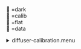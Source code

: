 &#x1F4D9; =dark  
                &#x1F4D5; =calib  
                &#x1F4D8; =flat  
                &#x1F4D7; =data <details><summary>diffuser-calibration.menu</summary><blockquote><pre><details><summary>diffuser-calibration.cbk</summary><blockquote><pre><details><summary>gain_high.rcp</summary><blockquote><pre> gain high 
 Integration:0.00 minutes.  Hardware:0.00 minutes. total:0.00 minutes  </pre></blockquote></details><details><summary>Exposure_80.rcp</summary><blockquote><pre> exposure 80 
 Integration:0.00 minutes.  Hardware:0.00 minutes. total:0.00 minutes  </pre></blockquote></details><details><summary>setupFlat.rcp</summary><blockquote><pre> diffuser  in 
 cover out 
 occ		out 
 shut	out 
 calib	out 
 Integration:0.00 minutes.  Hardware:127.00 minutes. total:2.12 minutes  </pre></blockquote></details><details><summary>setupDark.rcp</summary><blockquote><pre> shut	in 
 Integration:0.00 minutes.  Hardware:0.00 minutes. total:0.00 minutes  </pre></blockquote></details><details><summary>&#x1F4D9; dark_01wave_1beam_16sums_10rep_BOTH.rcp</summary><blockquote><pre> shut	in 
&#x1F4D9;  data	rcam	both	656.28	16 
&#x1F4D9;  data	rcam	both	656.28	16 
&#x1F4D9;  data	rcam	both	656.28	16 
&#x1F4D9;  data	rcam	both	656.28	16 
&#x1F4D9;  data	rcam	both	656.28	16 
&#x1F4D9;  data	rcam	both	656.28	16 
&#x1F4D9;  data	rcam	both	656.28	16 
&#x1F4D9;  data	rcam	both	656.28	16 
&#x1F4D9;  data	rcam	both	656.28	16 
&#x1F4D9;  data	rcam	both	656.28	16 
 Integration:0.90 minutes.  Hardware:0.00 minutes. total:0.90 minutes  </pre></blockquote></details><details><summary>setupFlat.rcp</summary><blockquote><pre> diffuser  in 
 cover out 
 occ		out 
 shut	out 
 calib	out 
 Integration:0.00 minutes.  Hardware:0.00 minutes. total:0.00 minutes  </pre></blockquote></details><details><summary>530_FW.rcp</summary><blockquote><pre> prefilterrange 530 
 Integration:0.00 minutes.  Hardware:25.00 minutes. total:0.42 minutes  </pre></blockquote></details><details><summary>&#x1F4D8; 530_01wave_2beam_16sums_4rep_BOTH.rcp</summary><blockquote><pre>&#x1F4D8;  data	rcam	both	530.30	16 
&#x1F4D8;  data	tcam	both	530.30	16 
&#x1F4D8;  data	rcam	both	530.30	16 
&#x1F4D8;  data	tcam	both	530.30	16 
&#x1F4D8;  data	rcam	both	530.30	16 
&#x1F4D8;  data	tcam	both	530.30	16 
&#x1F4D8;  data	rcam	both	530.30	16 
&#x1F4D8;  data	tcam	both	530.30	16 
 Integration:0.72 minutes.  Hardware:0.00 minutes. total:0.72 minutes  </pre></blockquote></details><details><summary>637_FW.rcp</summary><blockquote><pre> prefilterrange 637 
 Integration:0.00 minutes.  Hardware:25.00 minutes. total:0.42 minutes  </pre></blockquote></details><details><summary>&#x1F4D8; 637_01wave_2beam_16sums_4rep_BOTH.rcp</summary><blockquote><pre>&#x1F4D8;  data	rcam	both	637.40	16 
&#x1F4D8;  data	tcam	both	637.40	16 
&#x1F4D8;  data	rcam	both	637.40	16 
&#x1F4D8;  data	tcam	both	637.40	16 
&#x1F4D8;  data	rcam	both	637.40	16 
&#x1F4D8;  data	tcam	both	637.40	16 
&#x1F4D8;  data	rcam	both	637.40	16 
&#x1F4D8;  data	tcam	both	637.40	16 
 Integration:0.72 minutes.  Hardware:0.00 minutes. total:0.72 minutes  </pre></blockquote></details><details><summary>656_FW.rcp</summary><blockquote><pre> prefilterrange 656 
 Integration:0.00 minutes.  Hardware:25.00 minutes. total:0.42 minutes  </pre></blockquote></details><details><summary>&#x1F4D8; 656_01wave_2beam_16sums_4rep_BOTH.rcp</summary><blockquote><pre>&#x1F4D8;  data	rcam	both	656.28	16 
&#x1F4D8;  data	tcam	both	656.28	16 
&#x1F4D8;  data	rcam	both	656.28	16 
&#x1F4D8;  data	tcam	both	656.28	16 
&#x1F4D8;  data	rcam	both	656.28	16 
&#x1F4D8;  data	tcam	both	656.28	16 
&#x1F4D8;  data	rcam	both	656.28	16 
&#x1F4D8;  data	tcam	both	656.28	16 
 Integration:0.72 minutes.  Hardware:0.00 minutes. total:0.72 minutes  </pre></blockquote></details><details><summary>706_FW.rcp</summary><blockquote><pre> prefilterrange 706 
 Integration:0.00 minutes.  Hardware:25.00 minutes. total:0.42 minutes  </pre></blockquote></details><details><summary>&#x1F4D8; 706_01wave_2beam_16sums_4rep_BOTH.rcp</summary><blockquote><pre>&#x1F4D8;  data	rcam	both	706.20	16 
&#x1F4D8;  data	tcam	both	706.20	16 
&#x1F4D8;  data	rcam	both	706.20	16 
&#x1F4D8;  data	tcam	both	706.20	16 
&#x1F4D8;  data	rcam	both	706.20	16 
&#x1F4D8;  data	tcam	both	706.20	16 
&#x1F4D8;  data	rcam	both	706.20	16 
&#x1F4D8;  data	tcam	both	706.20	16 
 Integration:0.72 minutes.  Hardware:0.00 minutes. total:0.72 minutes  </pre></blockquote></details><details><summary>789_FW.rcp</summary><blockquote><pre> prefilterrange 789 
 Integration:0.00 minutes.  Hardware:25.00 minutes. total:0.42 minutes  </pre></blockquote></details><details><summary>&#x1F4D8; 789_01wave_2beam_16sums_4rep_BOTH.rcp</summary><blockquote><pre>&#x1F4D8;  data	rcam	both	789.40	16 
&#x1F4D8;  data	tcam	both	789.40	16 
&#x1F4D8;  data	rcam	both	789.40	16 
&#x1F4D8;  data	tcam	both	789.40	16 
&#x1F4D8;  data	rcam	both	789.40	16 
&#x1F4D8;  data	tcam	both	789.40	16 
&#x1F4D8;  data	rcam	both	789.40	16 
&#x1F4D8;  data	tcam	both	789.40	16 
 Integration:0.72 minutes.  Hardware:0.00 minutes. total:0.72 minutes  </pre></blockquote></details><details><summary>1074_FW.rcp</summary><blockquote><pre> prefilterrange 1074 
 Integration:0.00 minutes.  Hardware:25.00 minutes. total:0.42 minutes  </pre></blockquote></details><details><summary>&#x1F4D8; 1074_01wave_2beam_16sums_4rep_BOTH.rcp</summary><blockquote><pre>&#x1F4D8;  data	rcam	both	1074.70	16 
&#x1F4D8;  data	tcam	both	1074.70	16 
&#x1F4D8;  data	rcam	both	1074.70	16 
&#x1F4D8;  data	tcam	both	1074.70	16 
&#x1F4D8;  data	rcam	both	1074.70	16 
&#x1F4D8;  data	tcam	both	1074.70	16 
&#x1F4D8;  data	rcam	both	1074.70	16 
&#x1F4D8;  data	tcam	both	1074.70	16 
 Integration:0.72 minutes.  Hardware:0.00 minutes. total:0.72 minutes  </pre></blockquote></details><details><summary>1079_FW.rcp</summary><blockquote><pre> prefilterrange 1079 
 Integration:0.00 minutes.  Hardware:25.00 minutes. total:0.42 minutes  </pre></blockquote></details><details><summary>&#x1F4D8; 1079_01wave_2beam_16sums_4rep_BOTH.rcp</summary><blockquote><pre>&#x1F4D8;  data	rcam	both	1079.80	16 
&#x1F4D8;  data	tcam	both	1079.80	16 
&#x1F4D8;  data	rcam	both	1079.80	16 
&#x1F4D8;  data	tcam	both	1079.80	16 
&#x1F4D8;  data	rcam	both	1079.80	16 
&#x1F4D8;  data	tcam	both	1079.80	16 
&#x1F4D8;  data	rcam	both	1079.80	16 
&#x1F4D8;  data	tcam	both	1079.80	16 
 Integration:0.72 minutes.  Hardware:0.00 minutes. total:0.72 minutes  </pre></blockquote></details><details><summary>1083_FW.rcp</summary><blockquote><pre> prefilterrange 1083 
 Integration:0.00 minutes.  Hardware:25.00 minutes. total:0.42 minutes  </pre></blockquote></details><details><summary>&#x1F4D8; 1083_01wave_2beam_16sums_4rep_BOTH.rcp</summary><blockquote><pre>&#x1F4D8;  data	rcam	both	1083.00	16 
&#x1F4D8;  data	tcam	both	1083.00	16 
&#x1F4D8;  data	rcam	both	1083.00	16 
&#x1F4D8;  data	tcam	both	1083.00	16 
&#x1F4D8;  data	rcam	both	1083.00	16 
&#x1F4D8;  data	tcam	both	1083.00	16 
&#x1F4D8;  data	rcam	both	1083.00	16 
&#x1F4D8;  data	tcam	both	1083.00	16 
 Integration:0.72 minutes.  Hardware:0.00 minutes. total:0.72 minutes  </pre></blockquote></details><details><summary>setupDark.rcp</summary><blockquote><pre> shut	in 
 Integration:0.00 minutes.  Hardware:0.00 minutes. total:0.00 minutes  </pre></blockquote></details><details><summary>&#x1F4D9; dark_01wave_1beam_16sums_10rep_BOTH.rcp</summary><blockquote><pre> shut	in 
&#x1F4D9;  data	rcam	both	656.28	16 
&#x1F4D9;  data	rcam	both	656.28	16 
&#x1F4D9;  data	rcam	both	656.28	16 
&#x1F4D9;  data	rcam	both	656.28	16 
&#x1F4D9;  data	rcam	both	656.28	16 
&#x1F4D9;  data	rcam	both	656.28	16 
&#x1F4D9;  data	rcam	both	656.28	16 
&#x1F4D9;  data	rcam	both	656.28	16 
&#x1F4D9;  data	rcam	both	656.28	16 
&#x1F4D9;  data	rcam	both	656.28	16 
 Integration:0.90 minutes.  Hardware:0.00 minutes. total:0.90 minutes  </pre></blockquote></details><details><summary>setupND.rcp</summary><blockquote><pre> shut in 
 diffuser  out 
 nd in 
 cover out 
 occ		out 
 calib	out 
 shut	out 
 Integration:0.00 minutes.  Hardware:22.00 minutes. total:0.37 minutes  </pre></blockquote></details><details><summary>530_FW.rcp</summary><blockquote><pre> prefilterrange 530 
 Integration:0.00 minutes.  Hardware:25.00 minutes. total:0.42 minutes  </pre></blockquote></details><details><summary>&#x1F4D7; 530_01wave_2beam_16sums_4rep_BOTH.rcp</summary><blockquote><pre>&#x1F4D7;  data	rcam	both	530.30	16 
&#x1F4D7;  data	tcam	both	530.30	16 
&#x1F4D7;  data	rcam	both	530.30	16 
&#x1F4D7;  data	tcam	both	530.30	16 
&#x1F4D7;  data	rcam	both	530.30	16 
&#x1F4D7;  data	tcam	both	530.30	16 
&#x1F4D7;  data	rcam	both	530.30	16 
&#x1F4D7;  data	tcam	both	530.30	16 
 Integration:0.72 minutes.  Hardware:0.00 minutes. total:0.72 minutes  </pre></blockquote></details><details><summary>637_FW.rcp</summary><blockquote><pre> prefilterrange 637 
 Integration:0.00 minutes.  Hardware:25.00 minutes. total:0.42 minutes  </pre></blockquote></details><details><summary>&#x1F4D7; 637_01wave_2beam_16sums_4rep_BOTH.rcp</summary><blockquote><pre>&#x1F4D7;  data	rcam	both	637.40	16 
&#x1F4D7;  data	tcam	both	637.40	16 
&#x1F4D7;  data	rcam	both	637.40	16 
&#x1F4D7;  data	tcam	both	637.40	16 
&#x1F4D7;  data	rcam	both	637.40	16 
&#x1F4D7;  data	tcam	both	637.40	16 
&#x1F4D7;  data	rcam	both	637.40	16 
&#x1F4D7;  data	tcam	both	637.40	16 
 Integration:0.72 minutes.  Hardware:0.00 minutes. total:0.72 minutes  </pre></blockquote></details><details><summary>656_FW.rcp</summary><blockquote><pre> prefilterrange 656 
 Integration:0.00 minutes.  Hardware:25.00 minutes. total:0.42 minutes  </pre></blockquote></details><details><summary>&#x1F4D7; 656_01wave_2beam_16sums_4rep_BOTH.rcp</summary><blockquote><pre>&#x1F4D7;  data	rcam	both	656.28	16 
&#x1F4D7;  data	tcam	both	656.28	16 
&#x1F4D7;  data	rcam	both	656.28	16 
&#x1F4D7;  data	tcam	both	656.28	16 
&#x1F4D7;  data	rcam	both	656.28	16 
&#x1F4D7;  data	tcam	both	656.28	16 
&#x1F4D7;  data	rcam	both	656.28	16 
&#x1F4D7;  data	tcam	both	656.28	16 
 Integration:0.72 minutes.  Hardware:0.00 minutes. total:0.72 minutes  </pre></blockquote></details><details><summary>706_FW.rcp</summary><blockquote><pre> prefilterrange 706 
 Integration:0.00 minutes.  Hardware:25.00 minutes. total:0.42 minutes  </pre></blockquote></details><details><summary>&#x1F4D7; 706_01wave_2beam_16sums_4rep_BOTH.rcp</summary><blockquote><pre>&#x1F4D7;  data	rcam	both	706.20	16 
&#x1F4D7;  data	tcam	both	706.20	16 
&#x1F4D7;  data	rcam	both	706.20	16 
&#x1F4D7;  data	tcam	both	706.20	16 
&#x1F4D7;  data	rcam	both	706.20	16 
&#x1F4D7;  data	tcam	both	706.20	16 
&#x1F4D7;  data	rcam	both	706.20	16 
&#x1F4D7;  data	tcam	both	706.20	16 
 Integration:0.72 minutes.  Hardware:0.00 minutes. total:0.72 minutes  </pre></blockquote></details><details><summary>789_FW.rcp</summary><blockquote><pre> prefilterrange 789 
 Integration:0.00 minutes.  Hardware:25.00 minutes. total:0.42 minutes  </pre></blockquote></details><details><summary>&#x1F4D7; 789_01wave_2beam_16sums_4rep_BOTH.rcp</summary><blockquote><pre>&#x1F4D7;  data	rcam	both	789.40	16 
&#x1F4D7;  data	tcam	both	789.40	16 
&#x1F4D7;  data	rcam	both	789.40	16 
&#x1F4D7;  data	tcam	both	789.40	16 
&#x1F4D7;  data	rcam	both	789.40	16 
&#x1F4D7;  data	tcam	both	789.40	16 
&#x1F4D7;  data	rcam	both	789.40	16 
&#x1F4D7;  data	tcam	both	789.40	16 
 Integration:0.72 minutes.  Hardware:0.00 minutes. total:0.72 minutes  </pre></blockquote></details><details><summary>1074_FW.rcp</summary><blockquote><pre> prefilterrange 1074 
 Integration:0.00 minutes.  Hardware:25.00 minutes. total:0.42 minutes  </pre></blockquote></details><details><summary>&#x1F4D7; 1074_01wave_2beam_16sums_4rep_BOTH.rcp</summary><blockquote><pre>&#x1F4D7;  data	rcam	both	1074.70	16 
&#x1F4D7;  data	tcam	both	1074.70	16 
&#x1F4D7;  data	rcam	both	1074.70	16 
&#x1F4D7;  data	tcam	both	1074.70	16 
&#x1F4D7;  data	rcam	both	1074.70	16 
&#x1F4D7;  data	tcam	both	1074.70	16 
&#x1F4D7;  data	rcam	both	1074.70	16 
&#x1F4D7;  data	tcam	both	1074.70	16 
 Integration:0.72 minutes.  Hardware:0.00 minutes. total:0.72 minutes  </pre></blockquote></details><details><summary>1079_FW.rcp</summary><blockquote><pre> prefilterrange 1079 
 Integration:0.00 minutes.  Hardware:25.00 minutes. total:0.42 minutes  </pre></blockquote></details><details><summary>&#x1F4D7; 1079_01wave_2beam_16sums_4rep_BOTH.rcp</summary><blockquote><pre>&#x1F4D7;  data	rcam	both	1079.80	16 
&#x1F4D7;  data	tcam	both	1079.80	16 
&#x1F4D7;  data	rcam	both	1079.80	16 
&#x1F4D7;  data	tcam	both	1079.80	16 
&#x1F4D7;  data	rcam	both	1079.80	16 
&#x1F4D7;  data	tcam	both	1079.80	16 
&#x1F4D7;  data	rcam	both	1079.80	16 
&#x1F4D7;  data	tcam	both	1079.80	16 
 Integration:0.72 minutes.  Hardware:0.00 minutes. total:0.72 minutes  </pre></blockquote></details><details><summary>1083_FW.rcp</summary><blockquote><pre> prefilterrange 1083 
 Integration:0.00 minutes.  Hardware:25.00 minutes. total:0.42 minutes  </pre></blockquote></details><details><summary>&#x1F4D7; 1083_01wave_2beam_16sums_4rep_BOTH.rcp</summary><blockquote><pre>&#x1F4D7;  data	rcam	both	1083.00	16 
&#x1F4D7;  data	tcam	both	1083.00	16 
&#x1F4D7;  data	rcam	both	1083.00	16 
&#x1F4D7;  data	tcam	both	1083.00	16 
&#x1F4D7;  data	rcam	both	1083.00	16 
&#x1F4D7;  data	tcam	both	1083.00	16 
&#x1F4D7;  data	rcam	both	1083.00	16 
&#x1F4D7;  data	tcam	both	1083.00	16 
 Integration:0.72 minutes.  Hardware:0.00 minutes. total:0.72 minutes  </pre></blockquote></details><details><summary>setupDark.rcp</summary><blockquote><pre> shut	in 
 Integration:0.00 minutes.  Hardware:0.00 minutes. total:0.00 minutes  </pre></blockquote></details><details><summary>&#x1F4D9; dark_01wave_1beam_16sums_10rep_BOTH.rcp</summary><blockquote><pre> shut	in 
&#x1F4D9;  data	rcam	both	656.28	16 
&#x1F4D9;  data	rcam	both	656.28	16 
&#x1F4D9;  data	rcam	both	656.28	16 
&#x1F4D9;  data	rcam	both	656.28	16 
&#x1F4D9;  data	rcam	both	656.28	16 
&#x1F4D9;  data	rcam	both	656.28	16 
&#x1F4D9;  data	rcam	both	656.28	16 
&#x1F4D9;  data	rcam	both	656.28	16 
&#x1F4D9;  data	rcam	both	656.28	16 
&#x1F4D9;  data	rcam	both	656.28	16 
 Integration:0.90 minutes.  Hardware:0.00 minutes. total:0.90 minutes  </pre></blockquote></details><details><summary>&#x1F4D9; ND_OUT.rcp</summary><blockquote><pre> nd out 
 Integration:0.00 minutes.  Hardware:0.00 minutes. total:0.00 minutes  </pre></blockquote></details><details><summary>setupND.rcp</summary><blockquote><pre> shut in 
 diffuser  out 
 nd in 
 cover out 
 occ		out 
 calib	out 
 shut	out 
 Integration:0.00 minutes.  Hardware:0.00 minutes. total:0.00 minutes  </pre></blockquote></details><details><summary>&#x1F4D7; 530_01wave_2beam_16sums_4rep_BOTH.rcp</summary><blockquote><pre>&#x1F4D7;  data	rcam	both	530.30	16 
&#x1F4D7;  data	tcam	both	530.30	16 
&#x1F4D7;  data	rcam	both	530.30	16 
&#x1F4D7;  data	tcam	both	530.30	16 
&#x1F4D7;  data	rcam	both	530.30	16 
&#x1F4D7;  data	tcam	both	530.30	16 
&#x1F4D7;  data	rcam	both	530.30	16 
&#x1F4D7;  data	tcam	both	530.30	16 
 Integration:0.72 minutes.  Hardware:0.00 minutes. total:0.72 minutes  </pre></blockquote></details><details><summary>637_FW.rcp</summary><blockquote><pre> prefilterrange 637 
 Integration:0.00 minutes.  Hardware:25.00 minutes. total:0.42 minutes  </pre></blockquote></details><details><summary>&#x1F4D7; 637_01wave_2beam_16sums_4rep_BOTH.rcp</summary><blockquote><pre>&#x1F4D7;  data	rcam	both	637.40	16 
&#x1F4D7;  data	tcam	both	637.40	16 
&#x1F4D7;  data	rcam	both	637.40	16 
&#x1F4D7;  data	tcam	both	637.40	16 
&#x1F4D7;  data	rcam	both	637.40	16 
&#x1F4D7;  data	tcam	both	637.40	16 
&#x1F4D7;  data	rcam	both	637.40	16 
&#x1F4D7;  data	tcam	both	637.40	16 
 Integration:0.72 minutes.  Hardware:0.00 minutes. total:0.72 minutes  </pre></blockquote></details><details><summary>656_FW.rcp</summary><blockquote><pre> prefilterrange 656 
 Integration:0.00 minutes.  Hardware:25.00 minutes. total:0.42 minutes  </pre></blockquote></details><details><summary>&#x1F4D7; 656_01wave_2beam_16sums_4rep_BOTH.rcp</summary><blockquote><pre>&#x1F4D7;  data	rcam	both	656.28	16 
&#x1F4D7;  data	tcam	both	656.28	16 
&#x1F4D7;  data	rcam	both	656.28	16 
&#x1F4D7;  data	tcam	both	656.28	16 
&#x1F4D7;  data	rcam	both	656.28	16 
&#x1F4D7;  data	tcam	both	656.28	16 
&#x1F4D7;  data	rcam	both	656.28	16 
&#x1F4D7;  data	tcam	both	656.28	16 
 Integration:0.72 minutes.  Hardware:0.00 minutes. total:0.72 minutes  </pre></blockquote></details><details><summary>706_FW.rcp</summary><blockquote><pre> prefilterrange 706 
 Integration:0.00 minutes.  Hardware:25.00 minutes. total:0.42 minutes  </pre></blockquote></details><details><summary>&#x1F4D7; 706_01wave_2beam_16sums_4rep_BOTH.rcp</summary><blockquote><pre>&#x1F4D7;  data	rcam	both	706.20	16 
&#x1F4D7;  data	tcam	both	706.20	16 
&#x1F4D7;  data	rcam	both	706.20	16 
&#x1F4D7;  data	tcam	both	706.20	16 
&#x1F4D7;  data	rcam	both	706.20	16 
&#x1F4D7;  data	tcam	both	706.20	16 
&#x1F4D7;  data	rcam	both	706.20	16 
&#x1F4D7;  data	tcam	both	706.20	16 
 Integration:0.72 minutes.  Hardware:0.00 minutes. total:0.72 minutes  </pre></blockquote></details><details><summary>789_FW.rcp</summary><blockquote><pre> prefilterrange 789 
 Integration:0.00 minutes.  Hardware:25.00 minutes. total:0.42 minutes  </pre></blockquote></details><details><summary>&#x1F4D7; 789_01wave_2beam_16sums_4rep_BOTH.rcp</summary><blockquote><pre>&#x1F4D7;  data	rcam	both	789.40	16 
&#x1F4D7;  data	tcam	both	789.40	16 
&#x1F4D7;  data	rcam	both	789.40	16 
&#x1F4D7;  data	tcam	both	789.40	16 
&#x1F4D7;  data	rcam	both	789.40	16 
&#x1F4D7;  data	tcam	both	789.40	16 
&#x1F4D7;  data	rcam	both	789.40	16 
&#x1F4D7;  data	tcam	both	789.40	16 
 Integration:0.72 minutes.  Hardware:0.00 minutes. total:0.72 minutes  </pre></blockquote></details><details><summary>1074_FW.rcp</summary><blockquote><pre> prefilterrange 1074 
 Integration:0.00 minutes.  Hardware:25.00 minutes. total:0.42 minutes  </pre></blockquote></details><details><summary>&#x1F4D7; 1074_01wave_2beam_16sums_4rep_BOTH.rcp</summary><blockquote><pre>&#x1F4D7;  data	rcam	both	1074.70	16 
&#x1F4D7;  data	tcam	both	1074.70	16 
&#x1F4D7;  data	rcam	both	1074.70	16 
&#x1F4D7;  data	tcam	both	1074.70	16 
&#x1F4D7;  data	rcam	both	1074.70	16 
&#x1F4D7;  data	tcam	both	1074.70	16 
&#x1F4D7;  data	rcam	both	1074.70	16 
&#x1F4D7;  data	tcam	both	1074.70	16 
 Integration:0.72 minutes.  Hardware:0.00 minutes. total:0.72 minutes  </pre></blockquote></details><details><summary>1079_FW.rcp</summary><blockquote><pre> prefilterrange 1079 
 Integration:0.00 minutes.  Hardware:25.00 minutes. total:0.42 minutes  </pre></blockquote></details><details><summary>&#x1F4D7; 1079_01wave_2beam_16sums_4rep_BOTH.rcp</summary><blockquote><pre>&#x1F4D7;  data	rcam	both	1079.80	16 
&#x1F4D7;  data	tcam	both	1079.80	16 
&#x1F4D7;  data	rcam	both	1079.80	16 
&#x1F4D7;  data	tcam	both	1079.80	16 
&#x1F4D7;  data	rcam	both	1079.80	16 
&#x1F4D7;  data	tcam	both	1079.80	16 
&#x1F4D7;  data	rcam	both	1079.80	16 
&#x1F4D7;  data	tcam	both	1079.80	16 
 Integration:0.72 minutes.  Hardware:0.00 minutes. total:0.72 minutes  </pre></blockquote></details><details><summary>1083_FW.rcp</summary><blockquote><pre> prefilterrange 1083 
 Integration:0.00 minutes.  Hardware:25.00 minutes. total:0.42 minutes  </pre></blockquote></details><details><summary>&#x1F4D7; 1083_01wave_2beam_16sums_4rep_BOTH.rcp</summary><blockquote><pre>&#x1F4D7;  data	rcam	both	1083.00	16 
&#x1F4D7;  data	tcam	both	1083.00	16 
&#x1F4D7;  data	rcam	both	1083.00	16 
&#x1F4D7;  data	tcam	both	1083.00	16 
&#x1F4D7;  data	rcam	both	1083.00	16 
&#x1F4D7;  data	tcam	both	1083.00	16 
&#x1F4D7;  data	rcam	both	1083.00	16 
&#x1F4D7;  data	tcam	both	1083.00	16 
 Integration:0.72 minutes.  Hardware:0.00 minutes. total:0.72 minutes  </pre></blockquote></details><details><summary>setupDark.rcp</summary><blockquote><pre> shut	in 
 Integration:0.00 minutes.  Hardware:0.00 minutes. total:0.00 minutes  </pre></blockquote></details> Integration:20.05 minutes.  Hardware:724.00 minutes. total:32.12 minutes  </pre></blockquote></details></pre></blockquote></details>